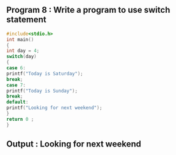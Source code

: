 ## Program 8 : Write a program to use switch statement

```C
#include<stdio.h>
int main()
{
int day = 4;
switch(day)
{
case 6:
printf("Today is Saturday");
break;
case 7:
printf("Today is Sunday");
break;
default:
printf("Looking for next weekend");
}
return 0 ;
}
```

## Output : Looking for next weekend
